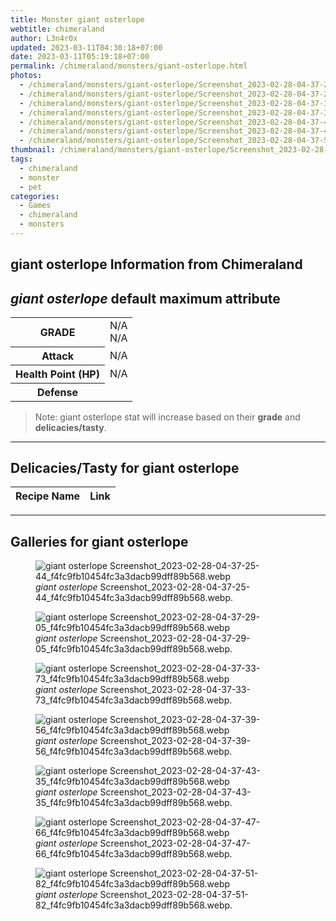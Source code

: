 ```yaml
---
title: Monster giant osterlope
webtitle: chimeraland
author: L3n4r0x
updated: 2023-03-11T04:30:18+07:00
date: 2023-03-11T05:19:18+07:00
permalink: /chimeraland/monsters/giant-osterlope.html
photos:
  - /chimeraland/monsters/giant-osterlope/Screenshot_2023-02-28-04-37-25-44_f4fc9fb10454fc3a3dacb99dff89b568.webp
  - /chimeraland/monsters/giant-osterlope/Screenshot_2023-02-28-04-37-29-05_f4fc9fb10454fc3a3dacb99dff89b568.webp
  - /chimeraland/monsters/giant-osterlope/Screenshot_2023-02-28-04-37-33-73_f4fc9fb10454fc3a3dacb99dff89b568.webp
  - /chimeraland/monsters/giant-osterlope/Screenshot_2023-02-28-04-37-39-56_f4fc9fb10454fc3a3dacb99dff89b568.webp
  - /chimeraland/monsters/giant-osterlope/Screenshot_2023-02-28-04-37-43-35_f4fc9fb10454fc3a3dacb99dff89b568.webp
  - /chimeraland/monsters/giant-osterlope/Screenshot_2023-02-28-04-37-47-66_f4fc9fb10454fc3a3dacb99dff89b568.webp
  - /chimeraland/monsters/giant-osterlope/Screenshot_2023-02-28-04-37-51-82_f4fc9fb10454fc3a3dacb99dff89b568.webp
thumbnail: /chimeraland/monsters/giant-osterlope/Screenshot_2023-02-28-04-37-25-44_f4fc9fb10454fc3a3dacb99dff89b568.webp
tags:
  - chimeraland
  - monster
  - pet
categories:
  - Games
  - chimeraland
  - monsters
---
```


<link
  rel="stylesheet"
  href="https://rawcdn.githack.com/dimaslanjaka/Web-Manajemen/870a349/css/bootstrap-5-3-0-alpha3-wrapper.css"
/>
<section id="bootstrap-wrapper">
  <div data-bs-theme="dark">
    <h2>giant osterlope Information from Chimeraland</h2>
    <h2 id="attribute"><i>giant osterlope</i> default maximum attribute</h2>
    <div class="row">
      <div class="col mb-2">
        <div class="card">
          <div class="card-body">
            <table>
              <tr>
                <th>GRADE</th>
                <td>N/A <br />N/A</td>
              </tr>
              <tr>
                <th>Attack</th>
                <td>N/A</td>
              </tr>
              <tr>
                <th>Health Point (HP)</th>
                <td>N/A</td>
              </tr>
              <tr>
                <th>Defense</th>
                <td></td>
              </tr>
            </table>
          </div>
        </div>
      </div>
    </div>
    <blockquote>
      Note: giant osterlope stat will increase based on their <b>grade</b> and
      <b>delicacies/tasty</b>.
    </blockquote>
    <hr />
    <h2 id="delicacies">Delicacies/Tasty for giant osterlope</h2>
    <div class="card">
      <div class="card-body">
        <div class="table-responsive">
          <table class="table table-striped">
            <thead>
              <tr>
                <th>Recipe Name</th>
                <th>Link</th>
              </tr>
            </thead>
            <tbody></tbody>
          </table>
        </div>
      </div>
    </div>
    <hr />
    <div id="gallery">
      <h2>Galleries for giant osterlope</h2>
      <div class="row">
        <div class="col-lg-6 col-12">
          <figure>
            <img
              src="https://www.webmanajemen.com/chimeraland/monsters/giant-osterlope/Screenshot_2023-02-28-04-37-25-44_f4fc9fb10454fc3a3dacb99dff89b568.webp"
              alt="giant osterlope Screenshot_2023-02-28-04-37-25-44_f4fc9fb10454fc3a3dacb99dff89b568.webp"
            />
            <figcaption>
              <i>giant osterlope</i>
              Screenshot_2023-02-28-04-37-25-44_f4fc9fb10454fc3a3dacb99dff89b568.webp.
            </figcaption>
          </figure>
        </div>
        <div class="col-lg-6 col-12">
          <figure>
            <img
              src="https://www.webmanajemen.com/chimeraland/monsters/giant-osterlope/Screenshot_2023-02-28-04-37-29-05_f4fc9fb10454fc3a3dacb99dff89b568.webp"
              alt="giant osterlope Screenshot_2023-02-28-04-37-29-05_f4fc9fb10454fc3a3dacb99dff89b568.webp"
            />
            <figcaption>
              <i>giant osterlope</i>
              Screenshot_2023-02-28-04-37-29-05_f4fc9fb10454fc3a3dacb99dff89b568.webp.
            </figcaption>
          </figure>
        </div>
        <div class="col-lg-6 col-12">
          <figure>
            <img
              src="https://www.webmanajemen.com/chimeraland/monsters/giant-osterlope/Screenshot_2023-02-28-04-37-33-73_f4fc9fb10454fc3a3dacb99dff89b568.webp"
              alt="giant osterlope Screenshot_2023-02-28-04-37-33-73_f4fc9fb10454fc3a3dacb99dff89b568.webp"
            />
            <figcaption>
              <i>giant osterlope</i>
              Screenshot_2023-02-28-04-37-33-73_f4fc9fb10454fc3a3dacb99dff89b568.webp.
            </figcaption>
          </figure>
        </div>
        <div class="col-lg-6 col-12">
          <figure>
            <img
              src="https://www.webmanajemen.com/chimeraland/monsters/giant-osterlope/Screenshot_2023-02-28-04-37-39-56_f4fc9fb10454fc3a3dacb99dff89b568.webp"
              alt="giant osterlope Screenshot_2023-02-28-04-37-39-56_f4fc9fb10454fc3a3dacb99dff89b568.webp"
            />
            <figcaption>
              <i>giant osterlope</i>
              Screenshot_2023-02-28-04-37-39-56_f4fc9fb10454fc3a3dacb99dff89b568.webp.
            </figcaption>
          </figure>
        </div>
        <div class="col-lg-6 col-12">
          <figure>
            <img
              src="https://www.webmanajemen.com/chimeraland/monsters/giant-osterlope/Screenshot_2023-02-28-04-37-43-35_f4fc9fb10454fc3a3dacb99dff89b568.webp"
              alt="giant osterlope Screenshot_2023-02-28-04-37-43-35_f4fc9fb10454fc3a3dacb99dff89b568.webp"
            />
            <figcaption>
              <i>giant osterlope</i>
              Screenshot_2023-02-28-04-37-43-35_f4fc9fb10454fc3a3dacb99dff89b568.webp.
            </figcaption>
          </figure>
        </div>
        <div class="col-lg-6 col-12">
          <figure>
            <img
              src="https://www.webmanajemen.com/chimeraland/monsters/giant-osterlope/Screenshot_2023-02-28-04-37-47-66_f4fc9fb10454fc3a3dacb99dff89b568.webp"
              alt="giant osterlope Screenshot_2023-02-28-04-37-47-66_f4fc9fb10454fc3a3dacb99dff89b568.webp"
            />
            <figcaption>
              <i>giant osterlope</i>
              Screenshot_2023-02-28-04-37-47-66_f4fc9fb10454fc3a3dacb99dff89b568.webp.
            </figcaption>
          </figure>
        </div>
        <div class="col-lg-6 col-12">
          <figure>
            <img
              src="https://www.webmanajemen.com/chimeraland/monsters/giant-osterlope/Screenshot_2023-02-28-04-37-51-82_f4fc9fb10454fc3a3dacb99dff89b568.webp"
              alt="giant osterlope Screenshot_2023-02-28-04-37-51-82_f4fc9fb10454fc3a3dacb99dff89b568.webp"
            />
            <figcaption>
              <i>giant osterlope</i>
              Screenshot_2023-02-28-04-37-51-82_f4fc9fb10454fc3a3dacb99dff89b568.webp.
            </figcaption>
          </figure>
        </div>
      </div>
    </div>
  </div>
</section>